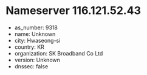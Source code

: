 # Nameserver 116.121.52.43

* as_number: 9318
* name: Unknown
* city: Hwaseong-si
* country: KR
* organization: SK Broadband Co Ltd
* version: Unknown
* dnssec: false
